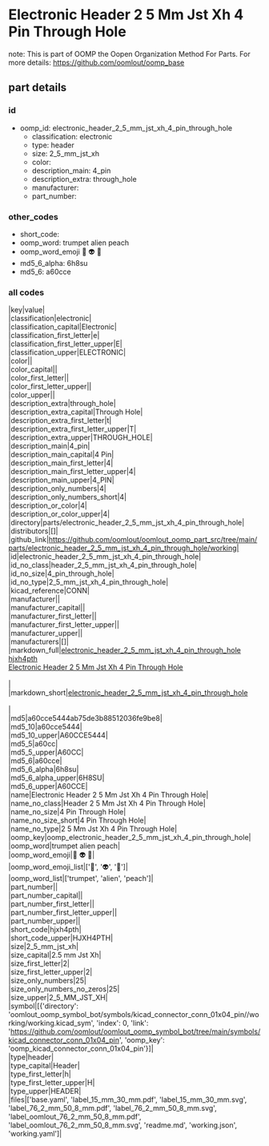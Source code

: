 # Electronic Header 2 5 Mm Jst Xh 4 Pin Through Hole  

note: This is part of OOMP the Oopen Organization Method For Parts. For more details: https://github.com/oomlout/oomp_base

##  part details





### id
* oomp_id: electronic_header_2_5_mm_jst_xh_4_pin_through_hole
  * classification: electronic
  * type: header
  * size: 2_5_mm_jst_xh
  * color: 
  * description_main: 4_pin
  * description_extra: through_hole
  * manufacturer: 
  * part_number: 

### other_codes
* short_code: 
* oomp_word: trumpet alien peach
* oomp_word_emoji :trumpet: :alien: :peach:
* md5_6_alpha: 6h8su
* md5_6: a60cce

### all codes 
|key|value|  
|classification|electronic|  
|classification_capital|Electronic|  
|classification_first_letter|e|  
|classification_first_letter_upper|E|  
|classification_upper|ELECTRONIC|  
|color||  
|color_capital||  
|color_first_letter||  
|color_first_letter_upper||  
|color_upper||  
|description_extra|through_hole|  
|description_extra_capital|Through Hole|  
|description_extra_first_letter|t|  
|description_extra_first_letter_upper|T|  
|description_extra_upper|THROUGH_HOLE|  
|description_main|4_pin|  
|description_main_capital|4 Pin|  
|description_main_first_letter|4|  
|description_main_first_letter_upper|4|  
|description_main_upper|4_PIN|  
|description_only_numbers|4|  
|description_only_numbers_short|4|  
|description_or_color|4|  
|description_or_color_upper|4|  
|directory|parts/electronic_header_2_5_mm_jst_xh_4_pin_through_hole|  
|distributors|[]|  
|github_link|https://github.com/oomlout/oomlout_oomp_part_src/tree/main/parts/electronic_header_2_5_mm_jst_xh_4_pin_through_hole/working|  
|id|electronic_header_2_5_mm_jst_xh_4_pin_through_hole|  
|id_no_class|header_2_5_mm_jst_xh_4_pin_through_hole|  
|id_no_size|4_pin_through_hole|  
|id_no_type|2_5_mm_jst_xh_4_pin_through_hole|  
|kicad_reference|CONN|  
|manufacturer||  
|manufacturer_capital||  
|manufacturer_first_letter||  
|manufacturer_first_letter_upper||  
|manufacturer_upper||  
|manufacturers|[]|  
|markdown_full|[electronic_header_2_5_mm_jst_xh_4_pin_through_hole](https://github.com/oomlout/oomlout_oomp_part_src/tree/main/parts/electronic_header_2_5_mm_jst_xh_4_pin_through_hole/working)<br>[hjxh4pth](https://github.com/oomlout/oomlout_oomp_part_src/tree/main/parts/electronic_header_2_5_mm_jst_xh_4_pin_through_hole/working)<br>[Electronic Header 2 5 Mm Jst Xh 4 Pin Through Hole](https://github.com/oomlout/oomlout_oomp_part_src/tree/main/parts/electronic_header_2_5_mm_jst_xh_4_pin_through_hole/working)<br><br>|  
|markdown_short|[electronic_header_2_5_mm_jst_xh_4_pin_through_hole](https://github.com/oomlout/oomlout_oomp_part_src/tree/main/parts/electronic_header_2_5_mm_jst_xh_4_pin_through_hole/working)<br><br>|  
|md5|a60cce5444ab75de3b88512036fe9be8|  
|md5_10|a60cce5444|  
|md5_10_upper|A60CCE5444|  
|md5_5|a60cc|  
|md5_5_upper|A60CC|  
|md5_6|a60cce|  
|md5_6_alpha|6h8su|  
|md5_6_alpha_upper|6H8SU|  
|md5_6_upper|A60CCE|  
|name|Electronic Header 2 5 Mm Jst Xh 4 Pin Through Hole|  
|name_no_class|Header 2 5 Mm Jst Xh 4 Pin Through Hole|  
|name_no_size|4 Pin Through Hole|  
|name_no_size_short|4 Pin Through Hole|  
|name_no_type|2 5 Mm Jst Xh 4 Pin Through Hole|  
|oomp_key|oomp_electronic_header_2_5_mm_jst_xh_4_pin_through_hole|  
|oomp_word|trumpet alien peach|  
|oomp_word_emoji|:trumpet: :alien: :peach:|  
|oomp_word_emoji_list|[':trumpet:', ':alien:', ':peach:']|  
|oomp_word_list|['trumpet', 'alien', 'peach']|  
|part_number||  
|part_number_capital||  
|part_number_first_letter||  
|part_number_first_letter_upper||  
|part_number_upper||  
|short_code|hjxh4pth|  
|short_code_upper|HJXH4PTH|  
|size|2_5_mm_jst_xh|  
|size_capital|2.5 mm Jst Xh|  
|size_first_letter|2|  
|size_first_letter_upper|2|  
|size_only_numbers|25|  
|size_only_numbers_no_zeros|25|  
|size_upper|2_5_MM_JST_XH|  
|symbol|[{'directory': 'oomlout_oomp_symbol_bot/symbols/kicad_connector_conn_01x04_pin//working/working.kicad_sym', 'index': 0, 'link': 'https://github.com/oomlout/oomlout_oomp_symbol_bot/tree/main/symbols/kicad_connector_conn_01x04_pin', 'oomp_key': 'oomp_kicad_connector_conn_01x04_pin'}]|  
|type|header|  
|type_capital|Header|  
|type_first_letter|h|  
|type_first_letter_upper|H|  
|type_upper|HEADER|  
|files|['base.yaml', 'label_15_mm_30_mm.pdf', 'label_15_mm_30_mm.svg', 'label_76_2_mm_50_8_mm.pdf', 'label_76_2_mm_50_8_mm.svg', 'label_oomlout_76_2_mm_50_8_mm.pdf', 'label_oomlout_76_2_mm_50_8_mm.svg', 'readme.md', 'working.json', 'working.yaml']|  
